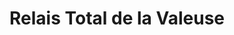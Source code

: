 ---
title: "Relais Total de la Valeuse"
url: /herouville-saint-clair/relais-total-de-la-valeuse/
shop: commodité
---